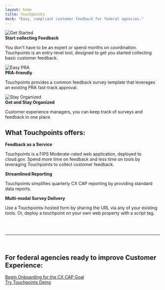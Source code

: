 ```yaml
---
layout: home
title: Touchpoints
deck: "Easy, compliant customer feedback for federal agencies."
---
```


<div class="grid-row grid-gap-lg">
  <div class="tablet:grid-col">
    <img class="org-img" src="{{ site.baseurl }}/assets/img/focus.svg" alt="Get Started">
    <br>
    <strong>
      Start collecting Feedback
    </strong>
    <p>
      You don't have to be an expert or spend months on coordination.
      Touchpoints is an entry-level tool,
      designed to get you started collecting basic customer feedback.
    </p>
  </div>
  <div class="tablet:grid-col">
    <img class="org-img" src="{{ site.baseurl }}/assets/img/done.svg" alt="Easy PRA">
    <br>
    <strong>
      PRA-friendly
    </strong>
    <p>
      Touchpoints provides a common feedback survey template
      that leverages an existing PRA fast-track approval.
    </p>
  </div>
  <div class="tablet:grid-col">
    <img class="org-img" src="{{ site.baseurl }}/assets/img/no-documents.svg" alt="Stay Organized">
    <br>
    <strong>
      Get and Stay Organized
    </strong>
    <p>
      Customer experience managers,
      you can keep track of surveys and feedback in one place.
    </p>
  </div>
</div>
<div class="grid-row grid-gap-lg">
  <div class="tablet:grid-col">
    <h2>
      What Touchpoints offers:
    </h2>
  </div>
</div>
<div class="grid-row grid-gap-lg">
  <div class="tablet:grid-col">
    <strong>
      Feedback as a Service
    </strong>
    <p>
      Touchpoints is a FIPS Moderate-rated web application, deployed to cloud.gov.
      Spend more time on feedback and less time on tools
      by leveraging Touchpoints to collect customer feedback.
    </p>
  </div>
  <div class="tablet:grid-col">
    <strong>
      Streamlined Reporting
    </strong>
    <p>
      Touchpoints simplifies quarterly CX CAP reporting
      by providing standard data reports.
    </p>
  </div>
  <div class="tablet:grid-col">
    <strong>
      Multi-modal Survey Delivery
    </strong>
    <p>
      Use a Touchpoints-hosted form by sharing the URL via any of your existing tools.
      Or, deploy a touchpoint on your own web property with a script tag.
    </p>
  </div>
</div>
<br>
<br>
<hr>
<br>
<div class="well">
  <div class="grid-row grid-gap-lg">
    <div class="tablet:grid-col">
      <h2>
        For federal agencies ready to improve Customer Experience:
      </h2>
    </div>
  </div>
  <div class="grid-row grid-gap-lg">
    <div class="grid-col-6">
      <a href="https://github.com/GSA/touchpoints/wiki/Touchpoints-Onboarding-Questions" class="usa-button usa-button--outline usa-button--big" style="width: 100%;" target="_blank" rel="noopener">
        Begin Onboarding for the CX CAP Goal
      </a>
    </div>
    <div class="grid-col-6">
      <a href="https://touchpoints-demo.app.cloud.gov" class="usa-button usa-button--big" style="width: 100%;" target="_blank" rel="noopener">
        Try Touchpoints Demo
      </a>
    </div>
  </div>
</div>
